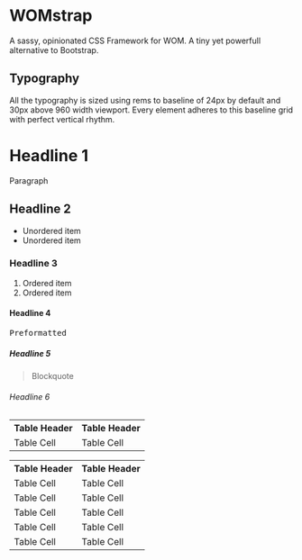 <div class="wrapper wrapper--large ta-center">
  <h1 class='tilt uc fs-jumbo text-shadow-soft'>WOMstrap</h1>
  <p class='fw-light fs-jumbo'>A sassy, opinionated CSS Framework for WOM. A tiny yet powerfull alternative to Bootstrap.</p>
</div>

<h2>Typography</h2>

<p>
  All the typography is sized using rems to baseline of <span class='fw-bold'>24px</span> by default and 30px above 960 width viewport. Every element adheres to this baseline grid with perfect vertical rhythm.
</p>

<h1>Headline 1</h1>

<p>
  Paragraph
</p>

<h2>Headline 2</h2>

<ul>
  <li>Unordered item</li>
  <li>Unordered item</li>
</ul>

<h3>Headline 3</h3>

<ol>
  <li>Ordered item</li>
  <li>Ordered item</li>
</ol>

<h4>Headline 4</h4>

<pre>
Preformatted
</pre>

<h5>Headline 5</h5>

<blockquote>
  Blockquote
</blockquote>

  <h6>Headline 6</h6>

<table>
  <tr>
    <th>Table Header</th>
    <th>Table Header</th>
  </tr>
  <tr>
    <td>Table Cell</td>
    <td>Table Cell</td>
  </tr>
</table>


<table class='outline'>
  <tr>
    <th>Table Header</th>
    <th>Table Header</th>
  </tr>
  <tr>
    <td>Table Cell</td>
    <td>Table Cell</td>
  </tr>
    <tr>
    <td>Table Cell</td>
    <td>Table Cell</td>
  </tr>
    <tr>
    <td>Table Cell</td>
    <td>Table Cell</td>
  </tr>
    <tr>
    <td>Table Cell</td>
    <td>Table Cell</td>
  </tr>
    <tr>
    <td>Table Cell</td>
    <td>Table Cell</td>
  </tr>
</table>